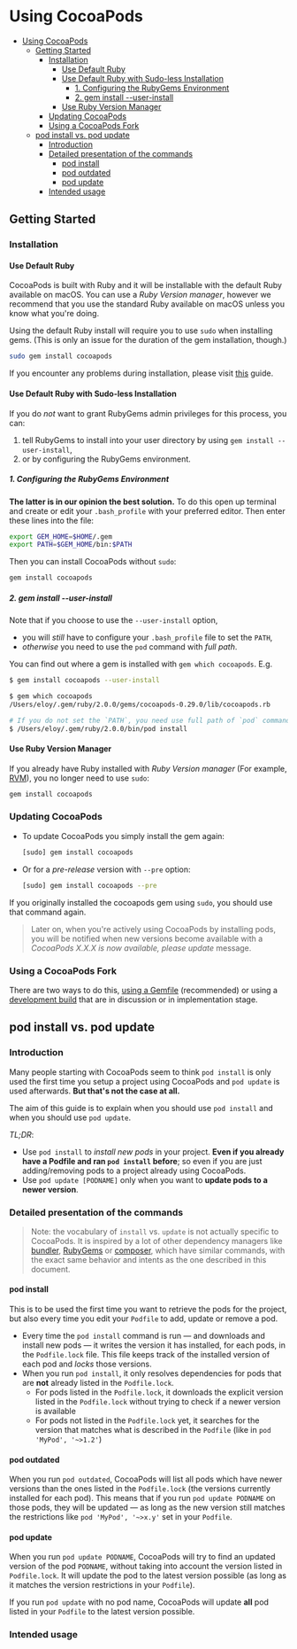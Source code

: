 # Using CocoaPods

- [Using CocoaPods](#using-cocoapods)
  - [Getting Started](#getting-started)
    - [Installation](#installation)
      - [Use Default Ruby](#use-default-ruby)
      - [Use Default Ruby with Sudo-less Installation](#use-default-ruby-with-sudo-less-installation)
        - [1. Configuring the RubyGems Environment](#1-configuring-the-rubygems-environment)
        - [2. gem install --user-install](#2-gem-install---user-install)
      - [Use Ruby Version Manager](#use-ruby-version-manager)
    - [Updating CocoaPods](#updating-cocoapods)
    - [Using a CocoaPods Fork](#using-a-cocoapods-fork)
  - [pod install vs. pod update](#pod-install-vs-pod-update)
    - [Introduction](#introduction)
    - [Detailed presentation of the commands](#detailed-presentation-of-the-commands)
      - [pod install](#pod-install)
      - [pod outdated](#pod-outdated)
      - [pod update](#pod-update)
    - [Intended usage](#intended-usage)

## Getting Started

### Installation

#### Use Default Ruby

CocoaPods is built with Ruby and it will be installable with the default Ruby available on macOS. You can use a *Ruby Version manager*, however we recommend that you use the standard Ruby available on macOS unless you know what you're doing.

Using the default Ruby install will require you to use `sudo` when installing gems. (This is only an issue for the duration of the gem installation, though.)

```bash
sudo gem install cocoapods
```

If you encounter any problems during installation, please visit [this](https://guides.cocoapods.org/using/troubleshooting#installing-cocoapods) guide.

#### Use Default Ruby with Sudo-less Installation

If you do *not* want to grant RubyGems admin privileges for this process, you can:

1. tell RubyGems to install into your user directory by using `gem install --user-install`,
2. or by configuring the RubyGems environment.

##### 1. Configuring the RubyGems Environment

**The latter is in our opinion the best solution.** To do this open up terminal and create or edit your `.bash_profile` with your preferred editor. Then enter these lines into the file:

```bash
export GEM_HOME=$HOME/.gem
export PATH=$GEM_HOME/bin:$PATH
```

Then you can install CocoaPods without `sudo`:

```bash
gem install cocoapods
```

##### 2. gem install --user-install

Note that if you choose to use the `--user-install` option,

- you will *still* have to configure your `.bash_profile` file to set the `PATH`,
- *otherwise* you need to use the `pod` command with *full path*.

You can find out where a gem is installed with `gem which cocoapods`. E.g.

```bash
$ gem install cocoapods --user-install

$ gem which cocoapods
/Users/eloy/.gem/ruby/2.0.0/gems/cocoapods-0.29.0/lib/cocoapods.rb

# If you do not set the `PATH`, you need use full path of `pod` command
$ /Users/eloy/.gem/ruby/2.0.0/bin/pod install
```

#### Use Ruby Version Manager

If you already have Ruby installed with *Ruby Version manager* (For example, [RVM](https://rvm.io/)), you no longer need to use `sudo`:

```bash
gem install cocoapods
```

### Updating CocoaPods

- To update CocoaPods you simply install the gem again:

  ```bash
  [sudo] gem install cocoapods
  ```

- Or for a *pre-release* version with `--pre` option:

  ```bash
  [sudo] gem install cocoapods --pre
  ```

If you originally installed the cocoapods gem using `sudo`, you should use that command again.

> Later on, when you're actively using CocoaPods by installing pods, you will be notified when new versions become available with a *CocoaPods X.X.X is now available, please update* message.

### Using a CocoaPods Fork

There are two ways to do this, [using a Gemfile](https://guides.cocoapods.org/using/a-gemfile.html) (recommended) or using a [development build](https://guides.cocoapods.org/using/unreleased-features) that are in discussion or in implementation stage.

## pod install vs. pod update

### Introduction

Many people starting with CocoaPods seem to think `pod install` is only used the first time you setup a project using CocoaPods and `pod update` is used afterwards. **But that's not the case at all.**

The aim of this guide is to explain when you should use `pod install` and when you should use `pod update`.

*TL;DR*:

- Use `pod install` to *install new pods* in your project. **Even if you already have a Podfile and ran `pod install` before**; so even if you are just adding/removing pods to a project already using CocoaPods.
- Use `pod update [PODNAME]` only when you want to **update pods to a newer version**.

### Detailed presentation of the commands

> Note: the vocabulary of `install` vs. `update` is not actually specific to CocoaPods. It is inspired by a lot of other dependency managers like [bundler](http://bundler.io/), [RubyGems](https://rubygems.org/) or [composer](https://getcomposer.org/), which have similar commands, with the exact same behavior and intents as the one described in this document.

#### pod install

This is to be used the first time you want to retrieve the pods for the project, but also every time you edit your `Podfile` to add, update or remove a pod.

- Every time the `pod install` command is run — and downloads and install new pods — it writes the version it has installed, for each pods, in the `Podfile.lock` file. This file keeps track of the installed version of each pod and *locks* those versions.
- When you run `pod install`, it only resolves dependencies for pods that are **not** already listed in the `Podfile.lock`.
  - For pods listed in the `Podfile.lock`, it downloads the explicit version listed in the `Podfile.lock` without trying to check if a newer version is available
  - For pods not listed in the `Podfile.lock` yet, it searches for the version that matches what is described in the `Podfile` (like in `pod 'MyPod', '~>1.2'`)

#### pod outdated

When you run `pod outdated`, CocoaPods will list all pods which have newer versions than the ones listed in the `Podfile.lock` (the versions currently installed for each pod). This means that if you run `pod update PODNAME` on those pods, they will be updated — as long as the new version still matches the restrictions like `pod 'MyPod', '~>x.y'` set in your `Podfile`.

#### pod update

When you run `pod update PODNAME`, CocoaPods will try to find an updated version of the pod `PODNAME`, without taking into account the version listed in `Podfile.lock`. It will update the pod to the latest version possible (as long as it matches the version restrictions in your `Podfile`).

If you run `pod update` with no pod name, CocoaPods will update **all** pod listed in your `Podfile` to the latest version possible.

### Intended usage


